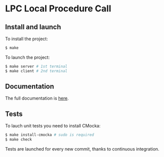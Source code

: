 # LPC Local Procedure Call

## Install and launch

To install the project:

```sh
$ make
```

To launch the project:

```sh
$ make server # 1st terminal
$ make client # 2nd terminal
```

## Documentation

The full documentation is [here](./docs/README.md).

## Tests

To lauch unit tests you need to install CMocka:

```sh
$ make install-cmocka # sudo is required
$ make check
```

Tests are launched for every new commit, thanks to continuous integration.

